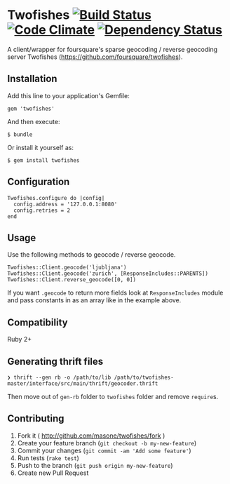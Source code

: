 Twofishes [![Build Status](https://travis-ci.org/masone/twofishes-ruby.svg?branch=master)](https://travis-ci.org/masone/twofishes-ruby) [![Code Climate](https://codeclimate.com/repos/539493ee69568044cb013dde/badges/385f7d64548a83e99792/gpa.png)](https://codeclimate.com/repos/539493ee69568044cb013dde/feed) [![Dependency Status](https://gemnasium.com/masone/twofishes-ruby.svg)](https://gemnasium.com/masone/twofishes-ruby)
========

A client/wrapper for foursquare's sparse geocoding / reverse geocoding server Twofishes (https://github.com/foursquare/twofishes).

## Installation

Add this line to your application's Gemfile:

    gem 'twofishes'

And then execute:

    $ bundle

Or install it yourself as:

    $ gem install twofishes

## Configuration

    Twofishes.configure do |config|
      config.address = '127.0.0.1:8080'
      config.retries = 2
    end

## Usage

Use the following methods to geocode / reverse geocode.

    Twofishes::Client.geocode('ljubljana')
    Twofishes::Client.geocode('zurich', [ResponseIncludes::PARENTS])
    Twofishes::Client.reverse_geocode([0, 0])

If you want `.geocode` to return more fields look at `ResponseIncludes` module and pass constants in as an array like in the example above.

## Compatibility

Ruby 2+

## Generating thrift files

```
❯ thrift --gen rb -o /path/to/lib /path/to/twofishes-master/interface/src/main/thrift/geocoder.thrift
```
Then move out of `gen-rb` folder to `twofishes` folder and remove `require`s.

## Contributing

1. Fork it ( http://github.com/masone/twofishes/fork )
2. Create your feature branch (`git checkout -b my-new-feature`)
3. Commit your changes (`git commit -am 'Add some feature'`)
4. Run tests (`rake test`)
5. Push to the branch (`git push origin my-new-feature`)
6. Create new Pull Request
